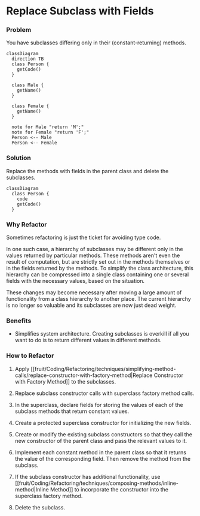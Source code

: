# Replace Subclass with Fields

### Problem

You have subclasses differing only in their (constant-returning)
methods.


```mermaid
classDiagram
  direction TB
  class Person {
    getCode()
  }

  class Male {
    getName()
  }

  class Female {
    getName()
  }

  note for Male "return 'M';"
  note for Female "return 'F';"
  Person <-- Male
  Person <-- Female
```

### Solution

Replace the methods with fields in the parent class and delete the subclasses.

```mermaid
classDiagram
  class Person {
    code
    getCode()
  }
```

### Why Refactor

Sometimes refactoring is just the ticket for avoiding type code.

In one such case, a hierarchy of subclasses may be different only in the values returned by particular methods. These methods aren't even the result of computation, but are strictly set out in the methods themselves or in the fields returned by the methods. To simplify the class architecture, this hierarchy can be compressed into a single class containing one or several fields with the necessary values, based on the situation.

These changes may become necessary after moving a large amount of functionality from a class hierarchy to another place. The current hierarchy is no longer so valuable and its subclasses are now just dead weight.

### Benefits

- Simplifies system architecture. Creating subclasses is overkill if all you want to do is to return different values in different methods.

### How to Refactor

1. Apply [[fruit/Coding/Refactoring/techniques/simplifying-method-calls/replace-constructor-with-factory-method|Replace Constructor with Factory Method]] to the subclasses.

2. Replace subclass constructor calls with superclass factory method calls.

3. In the superclass, declare fields for storing the values of each of the subclass methods that return constant values.

4. Create a protected superclass constructor for initializing the new fields.

5. Create or modify the existing subclass constructors so that they call the new constructor of the parent class and pass the relevant values to it.

6. Implement each constant method in the parent class so that it returns the value of the corresponding field. Then remove the method from the subclass.

7. If the subclass constructor has additional functionality, use [[fruit/Coding/Refactoring/techniques/composing-methods/inline-method|Inline Method]] to incorporate the constructor into the superclass factory method.

8. Delete the subclass.
